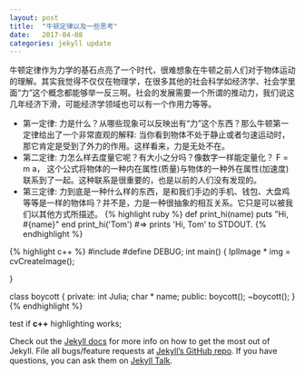 ```yaml
---
layout: post
title:  "牛顿定律以及一些思考"
date:   2017-04-08
categories: jekyll update
---
```

牛顿定律作为力学的基石点亮了一个时代，很难想象在牛顿之前人们对于物体运动的理解。其实我觉得不仅仅在物理学，在很多其他的社会科学如经济学、社会学里面“力”这个概念都能够举一反三啊。社会的发展需要一个所谓的推动力，我们说这几年经济下滑，可能经济学领域也可以有一个作用力等等。
- 第一定律: 力是什么？从哪些现象可以反映出有“力”这个东西？那么牛顿第一定律给出了一个非常直观的解释: 当你看到物体不处于静止或者匀速运动时，那它肯定是受到了外力的作用。这样看来，力是无处不在。
- 第二定律: 力怎么样去度量它呢？有大小之分吗？像数字一样能定量化？ F = m a， 这个公式将物体的一种内在属性(质量)与物体的一种外在属性(加速度)联系到了一起。这种联系是很重要的，也是以前的人们没有发现的。
- 第三定律: 力到底是一种什么样的东西，是和我们手边的手机、钱包、大盘鸡等等是一样的物体吗？并不是，力是一种很抽象的相互关系。它只是可以被我们以其他方式所描述。
{% highlight ruby %}
def print_hi(name)
  puts "Hi, #{name}"
end
print_hi('Tom')
#=> prints 'Hi, Tom' to STDOUT.
{% endhighlight %}


{% highlight c++ %}
#include <iostream>
#define DEBUG;
int main()
{
    IplImage * img = cvCreateImage();

}

class boycott
{
private:
	int Julia;
	char * name;
public:
	boycott();
	~boycott();
}
{% endhighlight %}

test if **c++** highlighting works;

Check out the [Jekyll docs][jekyll-docs] for more info on how to get the most out of Jekyll. File all bugs/feature requests at [Jekyll’s GitHub repo][jekyll-gh]. If you have questions, you can ask them on [Jekyll Talk][jekyll-talk].

[jekyll-docs]: https://jekyllrb.com/docs/home
[jekyll-gh]:   https://github.com/jekyll/jekyll
[jekyll-talk]: https://talk.jekyllrb.com/
